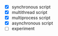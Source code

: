 * [X] synchronous script
* [X] multithread script
* [X] multiprocess script
* [X] asynchronous script
* [ ] experiment
